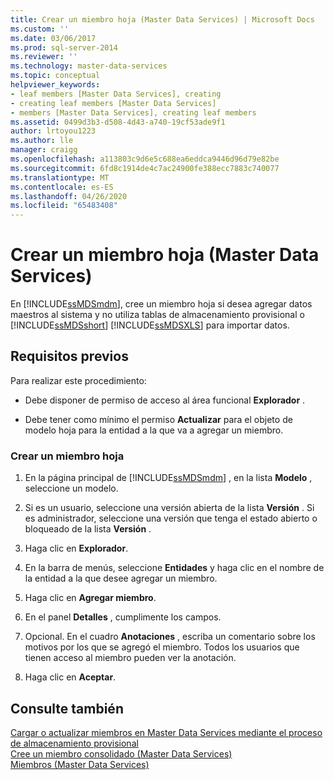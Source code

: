 ```yaml
---
title: Crear un miembro hoja (Master Data Services) | Microsoft Docs
ms.custom: ''
ms.date: 03/06/2017
ms.prod: sql-server-2014
ms.reviewer: ''
ms.technology: master-data-services
ms.topic: conceptual
helpviewer_keywords:
- leaf members [Master Data Services], creating
- creating leaf members [Master Data Services]
- members [Master Data Services], creating leaf members
ms.assetid: 0499d3b3-d508-4d43-a740-19cf53ade9f1
author: lrtoyou1223
ms.author: lle
manager: craigg
ms.openlocfilehash: a113803c9d6e5c688ea6eddca9446d96d79e82be
ms.sourcegitcommit: 6fd8c1914de4c7ac24900fe388ecc7883c740077
ms.translationtype: MT
ms.contentlocale: es-ES
ms.lasthandoff: 04/26/2020
ms.locfileid: "65483408"
---
```

# <a name="create-a-leaf-member-master-data-services"></a>Crear un miembro hoja (Master Data Services)
  En [!INCLUDE[ssMDSmdm](../includes/ssmdsmdm-md.md)], cree un miembro hoja si desea agregar datos maestros al sistema y no utiliza tablas de almacenamiento provisional o [!INCLUDE[ssMDSshort](../includes/ssmdsshort-md.md)] [!INCLUDE[ssMDSXLS](../includes/ssmdsxls-md.md)] para importar datos.  
  
## <a name="prerequisites"></a>Requisitos previos  
 Para realizar este procedimiento:  
  
-   Debe disponer de permiso de acceso al área funcional **Explorador** .  
  
-   Debe tener como mínimo el permiso **Actualizar** para el objeto de modelo hoja para la entidad a la que va a agregar un miembro.  
  
### <a name="to-create-a-leaf-member"></a>Crear un miembro hoja  
  
1.  En la página principal de [!INCLUDE[ssMDSmdm](../includes/ssmdsmdm-md.md)] , en la lista **Modelo** , seleccione un modelo.  
  
2.  Si es un usuario, seleccione una versión abierta de la lista **Versión** . Si es administrador, seleccione una versión que tenga el estado abierto o bloqueado de la lista **Versión** .  
  
3.  Haga clic en **Explorador**.  
  
4.  En la barra de menús, seleccione **Entidades** y haga clic en el nombre de la entidad a la que desee agregar un miembro.  
  
5.  Haga clic en **Agregar miembro**.  
  
6.  En el panel **Detalles** , cumplimente los campos.  
  
7.  Opcional. En el cuadro **Anotaciones** , escriba un comentario sobre los motivos por los que se agregó el miembro. Todos los usuarios que tienen acceso al miembro pueden ver la anotación.  
  
8.  Haga clic en **Aceptar**.  
  
## <a name="see-also"></a>Consulte también  
 [Cargar o actualizar miembros en Master Data Services mediante el proceso de almacenamiento provisional](add-update-and-delete-data-master-data-services.md)   
 [Cree un miembro consolidado &#40;Master Data Services&#41;](../../2014/master-data-services/create-a-consolidated-member-master-data-services.md)   
 [Miembros &#40;Master Data Services&#41;](../../2014/master-data-services/members-master-data-services.md)  
  
  
